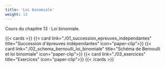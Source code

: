 ```yaml
---
title: 'Loi binomiale'
weight: 13
---
```

Cours du chapitre 13 : Loi binomiale.

{{< cards >}}
  {{< card link="./01_succession_epreuves_independantes" title="Succession d'épreuves indépendantes" icon="paper-clip">}}
  {{< card link="./02_schema_bernoulli_loi_binomiale" title="Schéma de Bernoulli et loi binomiale" icon="paper-clip">}}
  {{< card link="./03_exercices" title="Exercices" icon="paper-clip">}}
{{< /cards >}}
